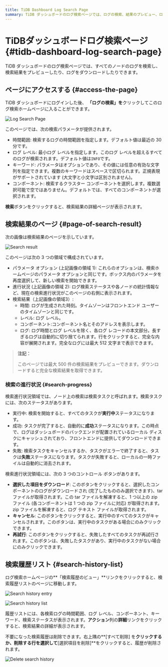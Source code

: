 ```yaml
---
title: TiDB Dashboard Log Search Page
summary: TiDB ダッシュボードのログ検索ページでは、ログの検索、結果のプレビュー、ログのダウンロードが可能です。ユーザーはログイン後にこのページにアクセスし、検索の時間範囲、ログ レベル、キーワード、コンポーネントを指定できます。検索結果ページには、パラメータ オプション、検索の進行状況、検索結果が表示されます。ユーザーは選択したログをダウンロードしたり、実行中のタスクをキャンセルしたり、失敗したタスクを再試行したりできます。検索履歴リストには過去の検索の詳細が表示され、不要な履歴を削除できます。
---
```


# TiDBダッシュボードログ検索ページ {#tidb-dashboard-log-search-page}

TiDB ダッシュボードのログ検索ページでは、すべてのノードのログを検索し、検索結果をプレビューしたり、ログをダウンロードしたりできます。

## ページにアクセスする {#access-the-page}

TiDB ダッシュボードにログインした後、 **「ログの検索」を**クリックしてこのログ検索ホームページに入ることができます。

![Log Search Page](/media/dashboard/dashboard-log-search-home.png)

このページでは、次の検索パラメータが提供されます。

-   時間範囲: 検索するログの時間範囲を指定します。デフォルト値は最近の 30 分です。
-   ログ レベル: 最小ログ レベルを指定します。このログ レベルを超えるすべてのログが検索されます。デフォルト値は`INFO`です。
-   キーワード: パラメータはオプションであり、その値には任意の有効な文字列を指定できます。複数のキーワードはスペースで区切られます。正規表現がサポートされています (大文字と小文字は区別されません)。
-   コンポーネント: 検索するクラスター コンポーネントを選択します。複数選択可能で空ではありません。デフォルトでは、すべてのコンポーネントが選択されます。

**検索**ボタンをクリックすると、検索結果の詳細ページが表示されます。

## 検索結果のページ {#page-of-search-result}

次の画像は検索結果のページを示しています。

![Search result](/media/dashboard/dashboard-log-search-result.png)

このページは次の 3 つの領域で構成されています。

-   パラメータ オプション (上記画像の領域 1): これらのオプションは、検索ホームページのパラメータ オプションと同じです。ボックス内のパラメータを再度選択して、新しい検索を開始できます。
-   進行状況 (上記画像の領域 2): ログ検索ステータスや各ノードの統計情報など、現在の検索進行状況がこのページの右側に表示されます。
-   検索結果（上記画像の領域3）:
    -   時間: ログが生成された時刻。タイムゾーンはフロントエンド ユーザーのタイムゾーンと同じです。
    -   レベル: ログ レベル。
    -   コンポーネント:コンポーネント名とそのアドレスを表示します。
    -   ログ: ログ時間とログ レベルを除く、各ログ レコードの本文部分。長すぎるログは自動的に切り捨てられます。行をクリックすると、完全な内容が展開されます。完全なログには最大 512 文字まで表示できます。

> **注記：**
>
> このページでは最大 500 件の検索結果をプレビューできます。ダウンロードすると完全な検索結果を取得できます。

### 検索の進行状況 {#search-progress}

検索進行状況領域では、ノード上の検索は検索タスクと呼ばれます。検索タスクには、次のステータスがあります。

-   実行中: 検索を開始すると、すべてのタスクが**実行中**ステータスになります。
-   成功: タスクが完了すると、自動的に**成功**ステータスになります。この時点で、ログはダッシュボードのバックエンドが配置されているローカル ディスクにキャッシュされており、フロントエンドに提供してダウンロードできます。
-   失敗: 検索タスクをキャンセルするか、タスクがエラーで終了すると、タスクは**失敗**ステータスになります。タスクが失敗すると、ローカルの一時ファイルは自動的に消去されます。

検索進行状況領域には、次の 3 つのコントロール ボタンがあります。

-   **選択した項目をダウンロード**: このボタンをクリックすると、選択したコンポーネントのログがダウンロードされ (完了したもののみ選択できます)、tar ファイルが取得されます。この tar ファイルを解凍すると、1 つ以上の zip ファイル (各コンポーネントは 1 つの zip ファイルに対応) が取得されます。zip ファイルを解凍すると、ログ テキスト ファイルが取得されます。
-   **キャンセル**: このボタンをクリックすると、実行中のすべてのタスクがキャンセルされます。このボタンは、実行中のタスクがある場合にのみクリックできます。
-   **再試行**: このボタンをクリックすると、失敗したすべてのタスクが再試行されます。このボタンは、失敗したタスクがあり、実行中のタスクがない場合にのみクリックできます。

## 検索履歴リスト {#search-history-list}

ログ検索ホームページの**「検索履歴のビュー」**リンクをクリックすると、検索履歴リストのページに移動します。

![Search history entry](/media/dashboard/dashboard-log-search-history-entry.png)

![Search history list](/media/dashboard/dashboard-log-search-history.png)

履歴リストには、各検索ログの時間範囲、ログ レベル、コンポーネント、キーワード、検索ステータスが表示されます。**アクション**列の**詳細**リンクをクリックすると、検索結果の詳細が表示されます。

不要になった検索履歴は削除できます。右上隅の**[すべて削除] を**クリックするか、削除する行を選択して**[選択項目を削除]**をクリックすると、履歴が削除されます。

![Delete search history](/media/dashboard/dashboard-log-search-delete-history.png)
